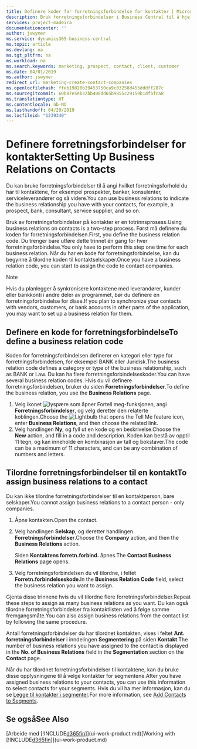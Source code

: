 ```yaml
---
title: Definere koder for forretningsforbindelse for kontakter | Microsoft-dokumentasjon
description: Bruk forretningsforbindelser i Business Central til å hjelpe til med markedsføring, og til å angi hvilket forretningsforhold du har til prospekter, klienter og kunder, for eksempel en bank eller serviceleverandør.
services: project-madeira
documentationcenter: ''
author: jswymer
ms.service: dynamics365-business-central
ms.topic: article
ms.devlang: na
ms.tgt_pltfrm: na
ms.workload: na
ms.search.keywords: marketing, prospect, contact, client, customer
ms.date: 04/01/2019
ms.author: jswymer
redirect_url: marketing-create-contact-companies
ms.openlocfilehash: ffeb19820b29453750ca9c03258d455dddff287c
ms.sourcegitcommit: 60b87e5eb32bb408dd65b9855c29159b1dfbfca8
ms.translationtype: HT
ms.contentlocale: nb-NO
ms.lasthandoff: 04/29/2019
ms.locfileid: "1239340"
---
```

# <a name="setting-up-business-relations-on-contacts"></a><span data-ttu-id="f860c-103">Definere forretningsforbindelser for kontakter</span><span class="sxs-lookup"><span data-stu-id="f860c-103">Setting Up Business Relations on Contacts</span></span>
<span data-ttu-id="f860c-104">Du kan bruke forretningsforbindelser til å angi hvilket forretningsforhold du har til kontaktene, for eksempel prospekter, banker, konsulenter, serviceleverandører og så videre.</span><span class="sxs-lookup"><span data-stu-id="f860c-104">You can use business relations to indicate the business relationship you have with your contacts, for example, a prospect, bank, consultant, service supplier, and so on.</span></span>

<span data-ttu-id="f860c-105">Bruk av forretningsforbindelser på kontakter er en totrinnsprosess.</span><span class="sxs-lookup"><span data-stu-id="f860c-105">Using business relations on contacts is a two-step process.</span></span> <span data-ttu-id="f860c-106">Først må definere du koden for forretningsforbindelsen.</span><span class="sxs-lookup"><span data-stu-id="f860c-106">First, you define the business relation code.</span></span> <span data-ttu-id="f860c-107">Du trenger bare utføre dette trinnet én gang for hver forretningsforbindelse.</span><span class="sxs-lookup"><span data-stu-id="f860c-107">You only have to perform this step one time for each business relation.</span></span> <span data-ttu-id="f860c-108">Når du har en kode for forretningsforbindelse, kan du begynne å tilordne koden til kontaktselskaper.</span><span class="sxs-lookup"><span data-stu-id="f860c-108">Once you have a business relation code, you can start to assign the code to contact companies.</span></span>

> [!NOTE]  
>   <span data-ttu-id="f860c-109">Hvis du planlegger å synkronisere kontaktene med leverandører, kunder eller bankkonti i andre deler av programmet, bør du definere en forretningsforbindelse for disse.</span><span class="sxs-lookup"><span data-stu-id="f860c-109">If you plan to synchronize your contacts with vendors, customers, or bank accounts in other parts of the application, you may want to set up a business relation for them.</span></span>

## <a name="to-define-a-business-relation-code"></a><span data-ttu-id="f860c-110">Definere en kode for forretningsforbindelse</span><span class="sxs-lookup"><span data-stu-id="f860c-110">To define a business relation code</span></span>
<span data-ttu-id="f860c-111">Koden for forretningsforbindelsen definerer en kategori eller type for forretningsforbindelsen, for eksempel BANK eller Juridisk.</span><span class="sxs-lookup"><span data-stu-id="f860c-111">The business relation code defines a category or type of the business relationship, such as BANK or Law.</span></span> <span data-ttu-id="f860c-112">Du kan ha flere forretningsforbindelseskoder.</span><span class="sxs-lookup"><span data-stu-id="f860c-112">You can have several business relation codes.</span></span> <span data-ttu-id="f860c-113">Hvis du vil definere forretningsforbindelsen, bruker du siden **Forretningsforbindelser**.</span><span class="sxs-lookup"><span data-stu-id="f860c-113">To define the business relation, you use the **Business Relations** page.</span></span>

1. <span data-ttu-id="f860c-114">Velg ikonet ![lyspære som åpner Fortell meg-funksjonen](media/ui-search/search_small.png "Fortell hva du vil gjøre"), angi **Forretningsforbindelser**, og velg deretter den relaterte koblingen.</span><span class="sxs-lookup"><span data-stu-id="f860c-114">Choose the ![Lightbulb that opens the Tell Me feature](media/ui-search/search_small.png "Tell me what you want to do") icon, enter **Business Relations**, and then choose the related link.</span></span>
2. <span data-ttu-id="f860c-115">Velg handlingen **Ny**, og fyll ut en kode og en beskrivelse.</span><span class="sxs-lookup"><span data-stu-id="f860c-115">Choose the **New** action, and fill in a code and description.</span></span> <span data-ttu-id="f860c-116">Koden kan bestå av opptil 11 tegn, og kan inneholde en kombinasjon av tall og bokstaver.</span><span class="sxs-lookup"><span data-stu-id="f860c-116">The code can be a maximum of 11 characters, and can be any combination of numbers and letters.</span></span>

## <a name="AssignBusRelContact"></a> <span data-ttu-id="f860c-117">Tilordne forretningsforbindelser til en kontakt</span><span class="sxs-lookup"><span data-stu-id="f860c-117">To assign business relations to a contact</span></span>
<span data-ttu-id="f860c-118">Du kan ikke tilordne forretningsforbindelser til en kontaktperson, bare selskaper.</span><span class="sxs-lookup"><span data-stu-id="f860c-118">You cannot assign business relations to a contact person - only companies.</span></span>

1. <span data-ttu-id="f860c-119">Åpne kontakten.</span><span class="sxs-lookup"><span data-stu-id="f860c-119">Open the contact.</span></span>
2. <span data-ttu-id="f860c-120">Velg handlingen **Selskap**, og deretter handlingen **Forretningsforbindelser**.</span><span class="sxs-lookup"><span data-stu-id="f860c-120">Choose the **Company** action, and then the **Business Relations** action.</span></span>

    <span data-ttu-id="f860c-121">Siden **Kontaktens forretn.forbind.** åpnes.</span><span class="sxs-lookup"><span data-stu-id="f860c-121">The **Contact Business Relations** page opens.</span></span>
3. <span data-ttu-id="f860c-122">Velg forretningsforbindelsen du vil tilordne, i feltet **Forretn.forbindelseskode**.</span><span class="sxs-lookup"><span data-stu-id="f860c-122">In the **Business Relation Code** field, select the business relation you want to assign.</span></span>

<span data-ttu-id="f860c-123">Gjenta disse trinnene hvis du vil tilordne flere forretningsforbindelser.</span><span class="sxs-lookup"><span data-stu-id="f860c-123">Repeat these steps to assign as many business relations as you want.</span></span> <span data-ttu-id="f860c-124">Du kan også tilordne forretningsforbindelser fra kontaktlisten ved å følge samme fremgangsmåte.</span><span class="sxs-lookup"><span data-stu-id="f860c-124">You can also assign business relations from the contact list by following the same procedure.</span></span>

<span data-ttu-id="f860c-125">Antall forretningsforbindelser du har tilordnet kontakten, vises i feltet **Ant. forretningsforbindelser** i inndelingen **Segmentering** på siden **Kontakt**.</span><span class="sxs-lookup"><span data-stu-id="f860c-125">The number of business relations you have assigned to the contact is displayed in the **No. of Business Relations** field in the **Segmentation** section on the **Contact** page.</span></span>

<span data-ttu-id="f860c-126">Når du har tilordnet forretningsforbindelser til kontaktene, kan du bruke disse opplysningene til å velge kontakter for segmentene.</span><span class="sxs-lookup"><span data-stu-id="f860c-126">After you have assigned business relations to your contacts, you can use this information to select contacts for your segments.</span></span> <span data-ttu-id="f860c-127">Hvis du vil ha mer informasjon, kan du se [Legge til kontakter i segmenter](marketing-add-contact-segment.md).</span><span class="sxs-lookup"><span data-stu-id="f860c-127">For more information, see [Add Contacts to Segments](marketing-add-contact-segment.md).</span></span>

## <a name="see-also"></a><span data-ttu-id="f860c-128">Se også</span><span class="sxs-lookup"><span data-stu-id="f860c-128">See Also</span></span>
<span data-ttu-id="f860c-129">[Arbeide med [!INCLUDE[d365fin](includes/d365fin_md.md)]](ui-work-product.md)</span><span class="sxs-lookup"><span data-stu-id="f860c-129">[Working with [!INCLUDE[d365fin](includes/d365fin_md.md)]](ui-work-product.md)</span></span>
